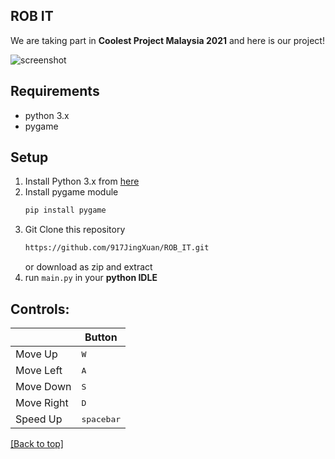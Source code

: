 ## ROB IT 

We are taking part in **Coolest Project Malaysia 2021** and here is our project!

![screenshot](https://github.com/917JingXuan/ROB_IT/blob/main/Assets/menu.jpg)

## Requirements
* python 3.x
* pygame

## Setup
1. Install Python 3.x from [here](https://www.python.org/downloads/)
2. Install pygame module
    ```bash
    pip install pygame
    ```
3. Git Clone this repository
    ```bash
    https://github.com/917JingXuan/ROB_IT.git
    ```
    or download as zip and extract
4. run `main.py` in your **python IDLE**

## Controls: 

|              | Button              |
|--------------|---------------------|
| Move Up      | <kbd>W</kbd>        |
| Move Left    | <kbd>A</kbd>        |
| Move Down    | <kbd>S</kbd>        |
| Move Right   | <kbd>D</kbd>        |
| Speed Up     | <kbd>spacebar</kbd> |

[[Back to top]](https://github.com/917JingXuan/ROB_IT#rob-it)